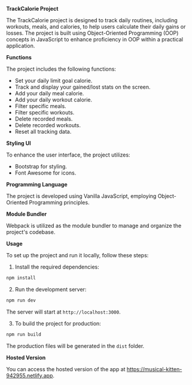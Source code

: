 **TrackCalorie Project**

The TrackCalorie project is designed to track daily routines, including workouts, meals, and calories, to help users calculate their daily gains or losses. The project is built using Object-Oriented Programming (OOP) concepts in JavaScript to enhance proficiency in OOP within a practical application.

**Functions**

The project includes the following functions:

-  Set your daily limit goal calorie.
-  Track and display your gained/lost stats on the screen.
-  Add your daily meal calorie.
-  Add your daily workout calorie.
-  Filter specific meals.
-  Filter specific workouts.
-  Delete recorded meals.
-  Delete recorded workouts.
-  Reset all tracking data.

**Styling UI**

To enhance the user interface, the project utilizes:

-  Bootstrap for styling.
-  Font Awesome for icons.

**Programming Language**

The project is developed using Vanilla JavaScript, employing Object-Oriented Programming principles.

**Module Bundler**

Webpack is utilized as the module bundler to manage and organize the project's codebase.

**Usage**

To set up the project and run it locally, follow these steps:

1. Install the required dependencies:

```bash
npm install
```

2. Run the development server:

```bash
npm run dev
```

The server will start at `http://localhost:3000`.

3. To build the project for production:

```bash
npm run build
```

The production files will be generated in the `dist` folder.

**Hosted Version**

You can access the hosted version of the app at https://musical-kitten-942955.netlify.app.
